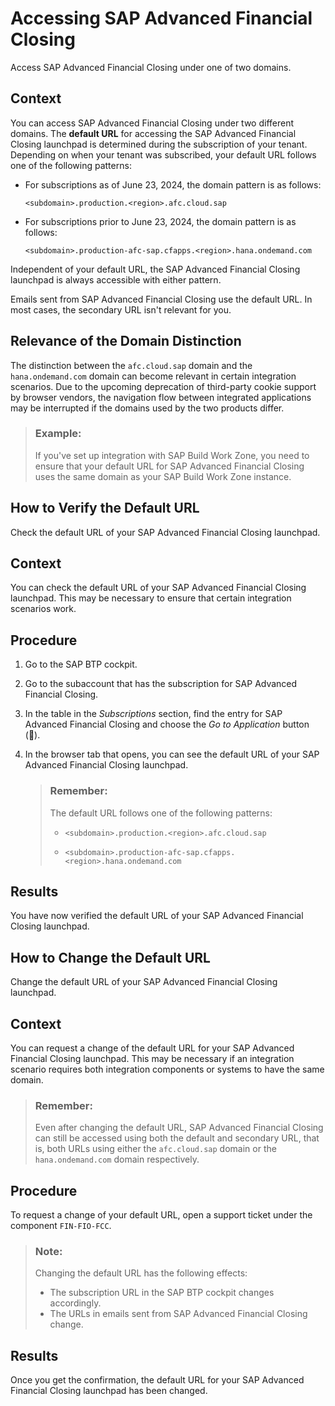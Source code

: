 <!-- loio92e81ed38757493ca89484bd99e21ab0 -->

<link rel="stylesheet" type="text/css" href="../css/sap-icons.css"/>

# Accessing SAP Advanced Financial Closing

Access SAP Advanced Financial Closing under one of two domains.



<a name="loio92e81ed38757493ca89484bd99e21ab0__section_ygf_pdj_kbc"/>

## Context

You can access SAP Advanced Financial Closing under two different domains. The **default URL** for accessing the SAP Advanced Financial Closing launchpad is determined during the subscription of your tenant. Depending on when your tenant was subscribed, your default URL follows one of the following patterns:

-   For subscriptions as of June 23, 2024, the domain pattern is as follows:

    `<subdomain>.production.<region>.afc.cloud.sap`

-   For subscriptions prior to June 23, 2024, the domain pattern is as follows:

    `<subdomain>.production-afc-sap.cfapps.<region>.hana.ondemand.com`


Independent of your default URL, the SAP Advanced Financial Closing launchpad is always accessible with either pattern.

Emails sent from SAP Advanced Financial Closing use the default URL. In most cases, the secondary URL isn't relevant for you.



<a name="loio92e81ed38757493ca89484bd99e21ab0__section_y2c_2hj_kbc"/>

## Relevance of the Domain Distinction

The distinction between the `afc.cloud.sap` domain and the `hana.ondemand.com` domain can become relevant in certain integration scenarios. Due to the upcoming deprecation of third-party cookie support by browser vendors, the navigation flow between integrated applications may be interrupted if the domains used by the two products differ.

> ### Example:  
> If you've set up integration with SAP Build Work Zone, you need to ensure that your default URL for SAP Advanced Financial Closing uses the same domain as your SAP Build Work Zone instance.

<a name="loio26bf9ffa15114bfeb698ef8c35cd78a6"/>

<!-- loio26bf9ffa15114bfeb698ef8c35cd78a6 -->

## How to Verify the Default URL

Check the default URL of your SAP Advanced Financial Closing launchpad.



## Context

You can check the default URL of your SAP Advanced Financial Closing launchpad. This may be necessary to ensure that certain integration scenarios work.



## Procedure

1.  Go to the SAP BTP cockpit.

2.  Go to the subaccount that has the subscription for SAP Advanced Financial Closing.

3.  In the table in the *Subscriptions* section, find the entry for SAP Advanced Financial Closing and choose the *Go to Application* button \(<span class="SAP-icons-V5"></span>\).

4.  In the browser tab that opens, you can see the default URL of your SAP Advanced Financial Closing launchpad.

    > ### Remember:  
    > The default URL follows one of the following patterns:
    > 
    > -   `<subdomain>.production.<region>.afc.cloud.sap`
    > 
    > -   `<subdomain>.production-afc-sap.cfapps.<region>.hana.ondemand.com`




<a name="loio26bf9ffa15114bfeb698ef8c35cd78a6__result_ocs_ykp_kbc"/>

## Results

You have now verified the default URL of your SAP Advanced Financial Closing launchpad.

<a name="loio92783ff283164575afcf1da037d185b9"/>

<!-- loio92783ff283164575afcf1da037d185b9 -->

## How to Change the Default URL

Change the default URL of your SAP Advanced Financial Closing launchpad.



## Context

You can request a change of the default URL for your SAP Advanced Financial Closing launchpad. This may be necessary if an integration scenario requires both integration components or systems to have the same domain.

> ### Remember:  
> Even after changing the default URL, SAP Advanced Financial Closing can still be accessed using both the default and secondary URL, that is, both URLs using either the `afc.cloud.sap` domain or the `hana.ondemand.com` domain respectively.



## Procedure

To request a change of your default URL, open a support ticket under the component `FIN-FIO-FCC`.

> ### Note:  
> Changing the default URL has the following effects:
> 
> -   The subscription URL in the SAP BTP cockpit changes accordingly.
> -   The URLs in emails sent from SAP Advanced Financial Closing change.



<a name="loio92783ff283164575afcf1da037d185b9__result_ldd_lmj_kbc"/>

## Results

Once you get the confirmation, the default URL for your SAP Advanced Financial Closing launchpad has been changed.

